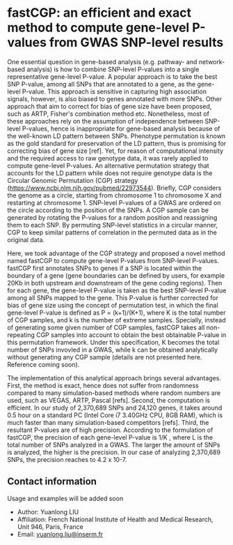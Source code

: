 # fastCGP: an efficient and exact method to compute gene-level P-values from GWAS SNP-level results

One essential question in gene-based analysis (e.g. pathway- and network-based analysis) is how to combine SNP-level P-values into a single representative gene-level P-value. A popular approach is to take the best SNP P-value, among all SNPs that are annotated to a gene, as the gene-level P-value. This approach is sensitive in capturing high association signals, however, is also biased to genes annotated with more SNPs. Other approach that aim to correct for bias of gene size have been proposed, such as ARTP, Fisher's combination method etc. Nonetheless, most of these approaches rely on the assumption of independence between SNP-level P-values, hence is inappropriate for gene-based analysis because of the well-known LD pattern between SNPs. Phenotype permutation is known as the gold standard for preservation of the LD pattern, thus is promising for correcting bias of gene size [ref]. Yet, for reason of computational intensity and the required access to raw genotype data, it was rarely applied to compute gene-level P-values. An alternative permutation strategy that accounts for the LD pattern while does not require genotype data is the Circular Genomic Permutation (CGP) strategy (https://www.ncbi.nlm.nih.gov/pubmed/22973544). Briefly, CGP considers the genome as a circle, starting from chromosome 1 to chromosome X and restarting at chromosome 1. SNP-level P-values of a GWAS are ordered on the circle according to the position of the SNPs. A CGP sample can be generated by rotating the P-values for a random position and reassigning them to each SNP. By permuting SNP-level statistics in a circular manner, CGP to keep similar patterns of correlation in the permuted data as in the original data.

Here, we took advantage of the CGP strategy and proposed a novel method named fastCGP to compute gene-level P-values from SNP-level P-values. fastCGP first annotates SNPs to genes if a SNP is located within the boundary of a gene (gene boundaries can be defined by users, for example 20Kb in both upstream and downstream of the gene coding regions). Then for each gene, the gene-level P-value is taken as the best SNP-level P-value among all SNPs mapped to the gene. This P-value is further corrected for bias of gene size using the concept of permutation test, in which the final gene-level P-value is defined as P = (k+1)/(K+1), where K is the total number of CGP samples, and k is the number of extreme samples. Specially, instead of generating some given number of CGP samples, fastCGP takes all non-repeating CGP samples into account to obtain the best obtainable P-value in this permutation framework. Under this specification, K becomes the total number of SNPs invovled in a GWAS, while k can be obtained analytically without generating any CGP sample (details are not presented here. Reference coming soon).

The implementation of this analytical approach brings several advantages. First, the method is exact, hence does not suffer from randomness compared to many simulation-based methods where random numbers are used, such as VEGAS, ARTP, Pascal [refs]. Second, the computation is efficient. In our study of 2,370,689 SNPs and 24,120 genes, it takes around 0.5 hour on a standard PC (Intel Core i7 3.40GHz CPU, 8GB RAM), which is much faster than many simulation-based competitors [refs]. Third, the resultant P-values are of high precision. According to the formulation of fastCGP, the precision of each gene-level P-value is 1/K , where  L is the total number of SNPs analyzed in a GWAS. The larger the amount of SNPs is analyzed, the higher is the precision. In our case of analyzing 2,370,689 SNPs, the precision reaches to 4.2 x 10-7.

## Contact information
Usage and examples will be added soon

* Author: Yuanlong LIU
* Affiliation: French National Institute of Health and Medical Research, Unit 946,  Paris, France
* Email: yuanlong.liu@inserm.fr
